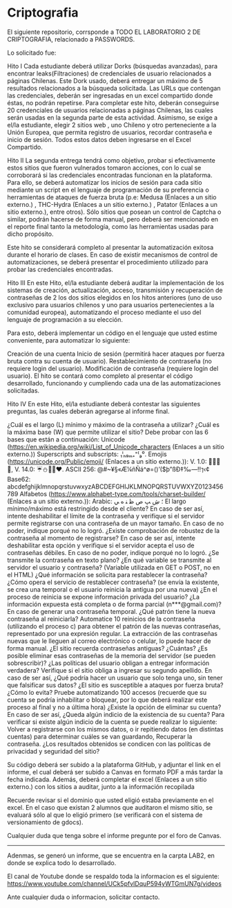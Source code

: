 # Criptografia

El siguiente repositorio, corrsponde a TODO EL LABORATORIO 2 DE CRIPTOGRAFIA, relacionado a PASSWORDS. 

Lo solicitado fue: 

Hito I
Cada estudiante deberá utilizar Dorks (búsquedas avanzadas), para encontrar leaks(Filtraciones) de credenciales de usuario relacionados a páginas Chilenas. Este Dork usado, deberá entregar un máximo de 5 resultados relacionados a la búsqueda solicitada. Las URLs que contengan las credenciales, deberán ser ingresadas en un excel compartido  donde éstas, no podrán repetirse. Para completar este hito, deberán conseguirse 20 credenciales de usuarios relacionadas a páginas Chilenas, las cuales serán usadas en la segunda parte de esta actividad. Asimismo, se exige a el/la estudiante, elegir 2 sitios web , uno Chileno y otro perteneciente a la Unión Europea, que permita registro de usuarios, recordar contraseña e inicio de sesión. Todos estos datos deben ingresarse en el Excel Compartido.

 

Hito II
La segunda entrega tendrá como objetivo, probar si efectivamente estos sitios que fueron vulnerados tomaron acciones, con lo cual se corroborará si las credenciales encontradas funcionan en la plataforma. Para ello, se deberá automatizar los inicios de sesión para cada sitio mediante un script en el lenguaje de programación de su preferencia o herramientas de ataques de fuerza bruta (p.e: Medusa (Enlaces a un sitio externo.) , THC-Hydra (Enlaces a un sitio externo.) , Patator  (Enlaces a un sitio externo.), entre otros). Sólo sitios que posean un control de Captcha o similar, podrán hacerse de forma manual, pero deberá ser mencionado en el reporte final tanto la metodología, como las herramientas usadas para dicho propósito.

Este hito se considerará completo al presentar la automatización exitosa durante el horario de clases. En caso de existir mecanismos de control de automatizaciones, se deberá presentar el procedimiento utilizado para probar las credenciales encontradas.

Hito III
En este Hito, el/la estudiante deberá auditar la implementación de los sistemas de creación, actualización, acceso, transmisión y recuperación de contraseñas de 2 los dos sitios elegidos en los hitos anteriores (uno de uso exclusivo para usuarios chilenos y uno para usuarios pertenecientes a la comunidad europea), automatizando el proceso mediante el uso del lenguaje de programación a su elección.

Para esto, deberá implementar un código en el lenguaje que usted estime conveniente, para automatizar lo siguiente:

Creación de una cuenta
Inicio de sesión (permitirá hacer ataques por fuerza bruta contra su cuenta de usuario).
Restablecimiento de contraseña (no requiere login del usuario).
Modificación de contraseña (requiere login del usuario).
El hito se contará como completo al presentar el código desarrollado, funcionando y cumpliendo cada una de las automatizaciones solicitadas.

Hito IV
En este Hito, el/la estudiante deberá contestar las siguientes preguntas, las cuales deberán agregarse al informe final.

¿Cuál es el largo (L) mínimo y máximo de la contraseña a utilizar? ¿Cuál es la máxima base (W) que permite utilizar el sitio? Debe probar con las 6 bases que están a continuación:
Unicode (https://en.wikipedia.org/wiki/List_of_Unicode_characters (Enlaces a un sitio externo.))
Superscripts and subscripts:  ₁ⁱₕ₉ₘ₊⁼⁽ₔ⁰.
Emojis (https://unicode.org/Public/emoji/ (Enlaces a un sitio externo.)): V. 1.0: 🌝💓😢🙉,  V. 14.0: ☔⛄👏🏿❤️.
ASCII 256: @#~¥§«Æ¼ñÑá^ø=()’\($þ”ßÐ‡‰―‼⁊‹¢
Base62: abcdefghijklmnopqrstuvwxyzABCDEFGHIJKLMNOPQRSTUVWXYZ0123456789
Alfabetos (https://www.alphabet-type.com/tools/charset-builder/ (Enlaces a un sitio externo.)):  Arabic: ؛ ڜ ﭗ ﺹ ﻇ ﻨ ﻩ ﻲ
El largo mínimo/máximo está restringido desde el cliente? En caso de ser así, intente deshabilitar el límite de la contraseña y verifique si el servidor permite registrarse con una contraseña de un mayor tamaño. En caso de no poder, indique porqué no lo logró.
¿Existe comprobación de robustez de la contraseña al momento de registrarse? En caso de ser así, intente deshabilitar esta opción y verifique si el servidor acepta el uso de contraseñas débiles. En caso de no poder, indique porqué no lo logró.
¿Se transmite la contraseña en texto plano?
¿En qué variable se transmite al servidor el usuario y contraseña? (Variable utilizada en GET o POST, no en el HTML)
¿Qué información se solicita para restablecer la contraseña?
¿Cómo opera el servicio de restablecer contraseña? (se envía la existente, se crea una temporal o el usuario reinicia la antigua por una nueva)
¿En el proceso de reinicia se expone información privada del usuario? ¿La información expuesta está completa o de forma parcial (n***@gmail.com)?
En caso de generar una contraseña temporal. ¿Qué patrón tiene la nueva contraseña al reiniciarla? Automatice 10 reinicios de la contraseña (utilizando el proceso c) para obtener el patrón de las nuevas contraseñas, representado por una expresión regular. La extracción de las contraseñas nuevas que le lleguen al correo electrónico o celular, lo puede hacer de forma manual.
¿El sitio recuerda contraseñas antiguas? ¿Cuántas? ¿Es posible eliminar esas contraseñas de la memoria del servidor (se pueden sobrescribir)? 
¿Las políticas del usuario obligan a entregar información verdadera? Verifique si el sitio obliga a ingresar su segundo apellido. En caso de ser así, ¿Qué podría hacer un usuario que solo tenga uno, sin tener que falsificar sus datos?
¿El sitio es susceptible a ataques por fuerza bruta? ¿Cómo lo evita? Pruebe automatizando 100 accesos (recuerde que su cuenta se podría inhabilitar o bloquear, por lo que deberá realizar este proceso al final y no a última hora)
¿Existe la opción de eliminar su cuenta? En caso de ser así, ¿Queda algún indicio de la existencia de su cuenta? Para verificar si existe algún indicio de la cuenta se puede realizar lo siguiente:  Volver a registrarse con los mismos datos, o ir repitiendo datos (en distintas cuentas) para determinar cuáles se van guardando, Recuperar la contraseña.
¿Los resultados obtenidos se condicen con las políticas de privacidad y seguridad del sitio?
 

Su código deberá ser subido a la plataforma GitHub, y adjuntar el link en el informe, el cual deberá ser subido a Canvas en formato PDF a más tardar la fecha indicada. Además, deberá completar el excel (Enlaces a un sitio externo.) con los sitios a auditar, junto a la información recopilada

Recuerde revisar si el dominio que usted eligió estaba previamente en el excel. En el caso que existan 2 alumnos que auditaron el mismo sitio, se evaluará sólo al que lo eligió primero (se verificará con el sistema de versionamiento de gdocs).

Cualquier duda que tenga sobre el informe pregunte por el foro de Canvas. 

-----------------------------------------------------------------------------------------------------------------------------------------------------------------------
Adenmas, se generó un informe, que se encuentra en la carpta LAB2, en donde se explica todo lo desarrollado. 

El canal de Youtube donde se respaldo toda la informacion es el siguiente: 
https://www.youtube.com/channel/UCk5pfvIDquP594yWTGmUN7g/videos

Ante cualquier duda o informacion, solicitar contacto. 
